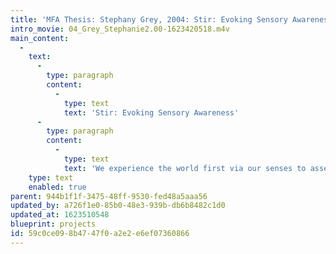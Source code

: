 ```yaml
---
title: 'MFA Thesis: Stephany Grey, 2004: Stir: Evoking Sensory Awareness'
intro_movie: 04_Grey_Stephanie2.00-1623420518.m4v
main_content:
  -
    text:
      -
        type: paragraph
        content:
          -
            type: text
            text: 'Stir: Evoking Sensory Awareness'
      -
        type: paragraph
        content:
          -
            type: text
            text: 'We experience the world first via our senses to assemble the meaning of things and our own relationships to them. This thesis explores particularly what happens when this awareness engages our curiosity and confronts us with the unexpected. Expectations must be challenged for unexpected meetings of the senses are conduits to explore what we have grown accustomed to, yielding new relationships and therefore new insights. These principles of this thesis are explored through work in exhibition, environmental and book design. As a participant of these conveniences I understand their use. As a designer, I want to counterbalance their effects. As a result a richer experience unfolds for both audience and designer.'
    type: text
    enabled: true
parent: 944b1f1f-3475-48ff-9530-fed48a5aaa56
updated_by: a726f1e0-85b0-48e3-939b-db6b8482c1d0
updated_at: 1623510548
blueprint: projects
id: 59c0ce09-8b47-47f0-a2e2-e6ef07360866
---
```

